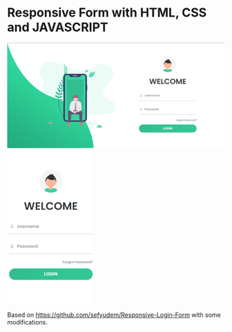 # Responsive Form with HTML, CSS and JAVASCRIPT

<div style="display: inline_block">
  <img src="https://github.com/luizfilipeyep/responsive-login-form/blob/master/screenshots/Screenshot_42.png" width="800">
 <img src="https://github.com/luizfilipeyep/responsive-login-form/blob/master/screenshots/Screenshot_43.png" width="200">
</div>

Based on https://github.com/sefyudem/Responsive-Login-Form with some modifications.
